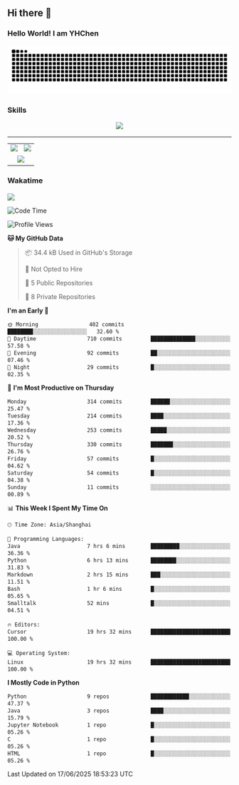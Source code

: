 
## Hi there 👋

<!--
**YHChen0511/YHChen0511** is a ✨ _special_ ✨ repository because its `README.md` (this file) appears on your GitHub profile.

Here are some ideas to get you started:

- 🔭 I’m currently working on ...
- 🌱 I’m currently learning ...
- 👯 I’m looking to collaborate on ...
- 🤔 I’m looking for help with ...
- 💬 Ask me about ...
- 📫 How to reach me: ...
- 😄 Pronouns: ...
- ⚡ Fun fact: ...
-->
### Hello World!  I am YHChen

![](https://raw.githubusercontent.com/YHChen0511/YHChen0511/refs/heads/output/github-contribution-grid-snake.svg)

### Skills

<p align="center">
  <a href="https://skillicons.dev">
    <img src="https://skillicons.dev/icons?i=python,cpp,java,c,pytorch,git,docker,latex,mysql,linux,vscode" />
  </a>
</p>

---
<div align="center">
  <table style="width:100%;">
    <tr>
      <!-- 第一个图片 -->
      <td align="center">
        <img height='200' src="https://github-readme-stats.vercel.app/api?username=YHChen0511&show_icons=true" />
      </td>
      <!-- 第二个图片 -->
      <td align="center">
        <img height='200' src="https://github-readme-stats.vercel.app/api/top-langs/?username=YHChen0511&layout=compact" />
      </td>
    </tr>
    <!-- 第三个图片 -->
    <tr>
      <td colspan="2" align="center">
        <img height="220" src="https://github-readme-activity-graph.vercel.app/graph?username=YHChen0511&theme=github-compact&hide_border=true&area=true" />
      </td>
    </tr>
  </table>
</div>

### Wakatime
<img align="center" src="https://github-readme-stats.vercel.app/api/wakatime?username=YHChen0511&theme=transparent&hide_border=true&layout=compact&langs_count=20&range=last_30_days" />

<!--START_SECTION:waka-->
![Code Time](http://img.shields.io/badge/Code%20Time-299%20hrs%2035%20mins-blue)

![Profile Views](http://img.shields.io/badge/Profile%20Views-0-blue)

**🐱 My GitHub Data** 

> 📦 34.4 kB Used in GitHub's Storage 
 > 
> 🚫 Not Opted to Hire
 > 
> 📜 5 Public Repositories 
 > 
> 🔑 8 Private Repositories 
 > 
**I'm an Early 🐤** 

```text
🌞 Morning                402 commits         ████████░░░░░░░░░░░░░░░░░   32.60 % 
🌆 Daytime                710 commits         ██████████████░░░░░░░░░░░   57.58 % 
🌃 Evening                92 commits          ██░░░░░░░░░░░░░░░░░░░░░░░   07.46 % 
🌙 Night                  29 commits          █░░░░░░░░░░░░░░░░░░░░░░░░   02.35 % 
```
📅 **I'm Most Productive on Thursday** 

```text
Monday                   314 commits         ██████░░░░░░░░░░░░░░░░░░░   25.47 % 
Tuesday                  214 commits         ████░░░░░░░░░░░░░░░░░░░░░   17.36 % 
Wednesday                253 commits         █████░░░░░░░░░░░░░░░░░░░░   20.52 % 
Thursday                 330 commits         ███████░░░░░░░░░░░░░░░░░░   26.76 % 
Friday                   57 commits          █░░░░░░░░░░░░░░░░░░░░░░░░   04.62 % 
Saturday                 54 commits          █░░░░░░░░░░░░░░░░░░░░░░░░   04.38 % 
Sunday                   11 commits          ░░░░░░░░░░░░░░░░░░░░░░░░░   00.89 % 
```


📊 **This Week I Spent My Time On** 

```text
🕑︎ Time Zone: Asia/Shanghai

💬 Programming Languages: 
Java                     7 hrs 6 mins        █████████░░░░░░░░░░░░░░░░   36.36 % 
Python                   6 hrs 13 mins       ████████░░░░░░░░░░░░░░░░░   31.83 % 
Markdown                 2 hrs 15 mins       ███░░░░░░░░░░░░░░░░░░░░░░   11.51 % 
Bash                     1 hr 6 mins         █░░░░░░░░░░░░░░░░░░░░░░░░   05.65 % 
Smalltalk                52 mins             █░░░░░░░░░░░░░░░░░░░░░░░░   04.51 % 

🔥 Editors: 
Cursor                   19 hrs 32 mins      █████████████████████████   100.00 % 

💻 Operating System: 
Linux                    19 hrs 32 mins      █████████████████████████   100.00 % 
```

**I Mostly Code in Python** 

```text
Python                   9 repos             ████████████░░░░░░░░░░░░░   47.37 % 
Java                     3 repos             ████░░░░░░░░░░░░░░░░░░░░░   15.79 % 
Jupyter Notebook         1 repo              █░░░░░░░░░░░░░░░░░░░░░░░░   05.26 % 
C                        1 repo              █░░░░░░░░░░░░░░░░░░░░░░░░   05.26 % 
HTML                     1 repo              █░░░░░░░░░░░░░░░░░░░░░░░░   05.26 % 
```




 Last Updated on 17/06/2025 18:53:23 UTC
<!--END_SECTION:waka-->

